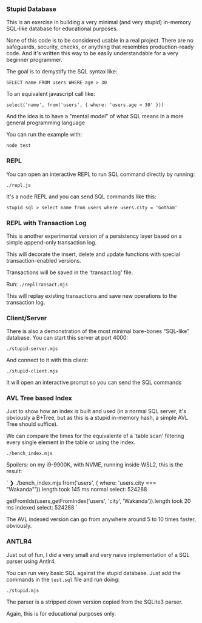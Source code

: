 ### Stupid Database

This is an exercise in building a very minimal (and very stupid) in-memory SQL-like database for educational purposes.

None of this code is to be considered usable in a real project. There are no safeguards, security, checks, or anything that resembles production-ready code. And it's written this way to be easily understandable for a very beginner programmer.

The goal is to demystify the SQL syntax like:

`SELECT name FROM users WHERE age > 30`

To an equivalent javascript call like:

`select('name', from('users', { where: 'users.age > 30' }))`

And the idea is to have a "mental model" of what SQL means in a more general programming language

You can run the example with:

`node test`

### REPL

You can open an interactive REPL to run SQL command directly by running:

`./repl.js`

It's a node REPL and you can send SQL commands like this:

`stupid sql > select name from users where users.city = 'Gotham'`


### REPL with Transaction Log

This is another experimental version of a persistency layer based on a simple append-only transaction log.

This will decorate the insert, delete and update functions with special transaction-enabled versions.

Transactions will be saved in the 'transact.log' file.

Run: `./replTransact.mjs`

This will replay existing transactions and save new operations to the transaction log.

### Client/Server

There is also a demonstration of the most minimal bare-bones "SQL-like"
database. You can start this server at port 4000:

`./stupid-server.mjs`

And connect to it with this client:

`./stupid-client.mjs`

It will open an interactive prompt so you can send the SQL commands

### AVL Tree based Index

Just to show how an index is built and used (in a normal SQL server,
it's obviously a B+Tree, but as this is a stupid in-memory hash, a simple
AVL Tree should suffice).

We can compare the times for the equivalente of a 'table scan' filtering
every single element in the table or using the index.

`
./bench_index.mjs
`

Spoilers: on my i9-9900K, with NVME, running inside WSL2, this is the result:

`
❯ ./bench_index.mjs
from('users', { where: 'users.city === "Wakanda"'}).length
took 145 ms
normal select: 524288

getFromIds(users,getFromIndex('users', 'city', 'Wakanda')).length
took 20 ms
indexed select: 524288
`

The AVL indexed version can go from anywhere around 5 to 10 times faster, obviously.


### ANTLR4

Just out of fun, I did a very small and very naive implementation of a SQL parser using Antlr4.

You can run very basic SQL against the stupid database. Just add the commands in the `test.sql` file and run doing:

`./stupid.mjs`

The parser is a stripped down version copied from the SQLite3 parser.

Again, this is for educational purposes only.